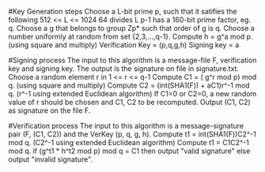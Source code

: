 #Key Generation steps
	Choose a L-bit prime p, such that it satifies the following
	512 <= L <= 1024
	64 divides L
	p-1 has a 160-bit prime factor, eg. q.
	Choose a g that belongs to group Zp* such that order of g is q.
	Choose a number uniformly at random from set {2,3,...,q-1}.
	Compute h = g^a mod p. (using square and multiply)
	Verification Key = (p,q,g,h)
	Signing key = a

#Signing process The input to this algorithm is a message-file F, verification key and signing key. The output is the signature on file in signature.txt.
	Choose a random element r in 1 <= r <= q-1
	Compute C1 = ( g^r mod p) mod q. (using square and multiply)
	Compute C2 = (int(SHA1(F)) + aC1)r^-1 mod q. (r^-1 using extended Euclidean algorithm)
	If C1=0 or C2=0, a new random value of r should be chosen and C1, C2 to be recomputed.
	Output (C1, C2) as signature on the file F.

#Verification process The input to this algorithm is a message-signature pair (F, (C1, C2)) and the VerKey (p, q, g, h).
	Compute t1 = int(SHA1(F))C2^-1 mod q. (C2^-1 using extended Euclidean algorithm)
	Compute t1 = C1C2^-1 mod q.
	if (g^t1 * h^t2 mod p) mod q = C1 then output "valid signature" else output "invalid signature".

